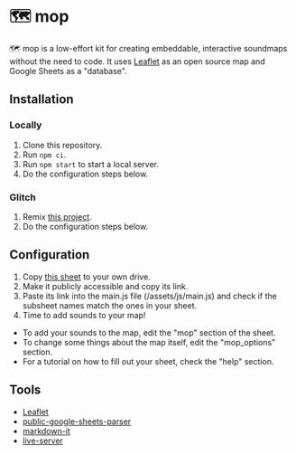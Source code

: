 # 🗺️ mop

🗺️ mop is a low-effort kit for creating embeddable, interactive soundmaps without the need to code. It uses [Leaflet](https://leafletjs.com/) as an open source map and Google Sheets as a "database".

## Installation

### Locally

1. Clone this repository.
2. Run `npm ci`.
3. Run `npm start` to start a local server.
4. Do the configuration steps below.

### Glitch

1. Remix [this project](https://glitch.com/edit/#!/campnotes-mop).
2. Do the configuration steps below.

## Configuration

1. Copy [this sheet](https://docs.google.com/spreadsheets/d/1IdwTTG68o08BeoPjmV410-04hxljbD1R4wK8cybWmdY/edit#gid=0) to your own drive.
2. Make it publicly accessible and copy its link.
3. Paste its link into the main.js file (/assets/js/main.js) and check if the subsheet names match the ones in your sheet.
4. Time to add sounds to your map!

- To add your sounds to the map, edit the "mop" section of the sheet.
- To change some things about the map itself, edit the "mop_options" section.
- For a tutorial on how to fill out your sheet, check the "help" section.

## Tools

- [Leaflet](https://leafletjs.com/)
- [public-google-sheets-parser](https://github.com/fureweb-com/public-google-sheets-parser)
- [markdown-it](https://github.com/markdown-it/markdown-it)
- [live-server](https://www.npmjs.com/package/live-server)
